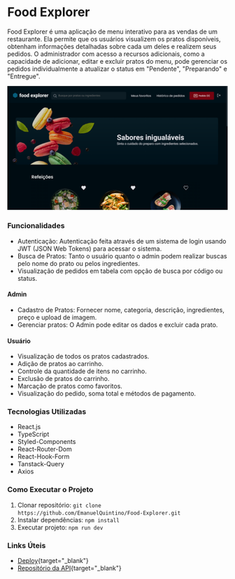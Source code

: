 # Food Explorer

Food Explorer é uma aplicação de menu interativo para as vendas de um restaurante. Ela permite que os usuários visualizem os pratos disponíveis, obtenham informações detalhadas sobre cada um deles e realizem seus pedidos. O administrador com acesso a recursos adicionais, como a capacidade de adicionar, editar e excluir pratos do menu, pode gerenciar os pedidos individualmente a atualizar o status em "Pendente", "Preparando" e "Entregue".

![Food Explorer](./public/images-layout/home.png)

### Funcionalidades
- Autenticação: Autenticação feita através de um sistema de login usando JWT (JSON Web Tokens) para acessar o sistema.
- Busca de Pratos: Tanto o usuário quanto o admin podem realizar buscas pelo nome do prato ou pelos ingredientes.
- Visualização de pedidos em tabela com opção de busca por código ou status.

#### Admin

- Cadastro de Pratos: Fornecer nome, categoria, descrição, ingredientes, preço e upload de imagem.
- Gerenciar pratos: O Admin pode editar os dados e excluir cada prato.

#### Usuário

- Visualização de todos os pratos cadastrados.
- Adição de pratos ao carrinho.
- Controle da quantidade de itens no carrinho.
- Exclusão de pratos do carrinho.
- Marcação de pratos como favoritos.
- Visualização do pedido, soma total e métodos de pagamento.

### Tecnologias Utilizadas

- React.js
- TypeScript
- Styled-Components
- React-Router-Dom
- React-Hook-Form
- Tanstack-Query 
- Axios

### Como Executar o Projeto

1. Clonar repositório: `git clone https://github.com/EmanuelQuintino/Food-Explorer.git`
2. Instalar dependências: `npm install`
3. Executar projeto: `npm run dev`

### Links Úteis

<!-- - <a href="https://project-food-explorer.netlify.app/" target="_blank">Deploy</a> -->
<!-- - <a href="https://github.com/EmanuelQuintino/Food-Explorer-API" target="_blank">Repositório da API</a> -->

- [Deploy](https://project-food-explorer.netlify.app/){target="_blank"}
- [Repositório da API](https://github.com/EmanuelQuintino/Food-Explorer-API){target="_blank"}
